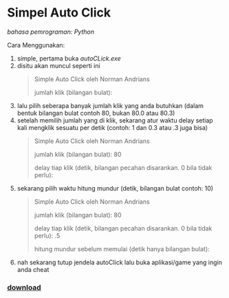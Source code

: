 # Simpel Auto Click

_bahasa pemrograman: Python_

Cara Menggunakan:
1. simple, pertama buka *autoCLick.exe*
2. disitu akan muncul seperti ini 
   > Simple Auto Click oleh Norman Andrians
   >
   > jumlah klik (bilangan bulat): 
3. lalu pilih seberapa banyak jumlah klik yang anda butuhkan (dalam bentuk bilangan bulat contoh 80, bukan 80.0 atau 80.3)
4. setelah memilih jumlah yang di klik, sekarang atur waktu delay setiap kali mengklik sesuatu per detik (contoh: 1 dan 0.3 atau .3 juga bisa)
   > Simple Auto Click oleh Norman Andrians
   > 
   > jumlah klik (bilangan bulat): 80
   > 
   > delay tiap klik (detik, bilangan pecahan disarankan. 0 bila tidak perlu):
5. sekarang pilih waktu hitung mundur (detik, bilangan bulat contoh: 10)
   > Simple Auto Click oleh Norman Andrians
   > 
   > jumlah klik (bilangan bulat): 80
   > 
   > delay tiap klik (detik, bilangan pecahan disarankan. 0 bila tidak perlu): .5
   > 
   > hitung mundur sebelum memulai (detik hanya bilangan bulat):
6. nah sekarang tutup jendela autoClick lalu buka aplikasi/game yang ingin anda cheat

### [download](https://github.com/norman-andrians/autoclick/raw/main/dist/autoClick.exe)